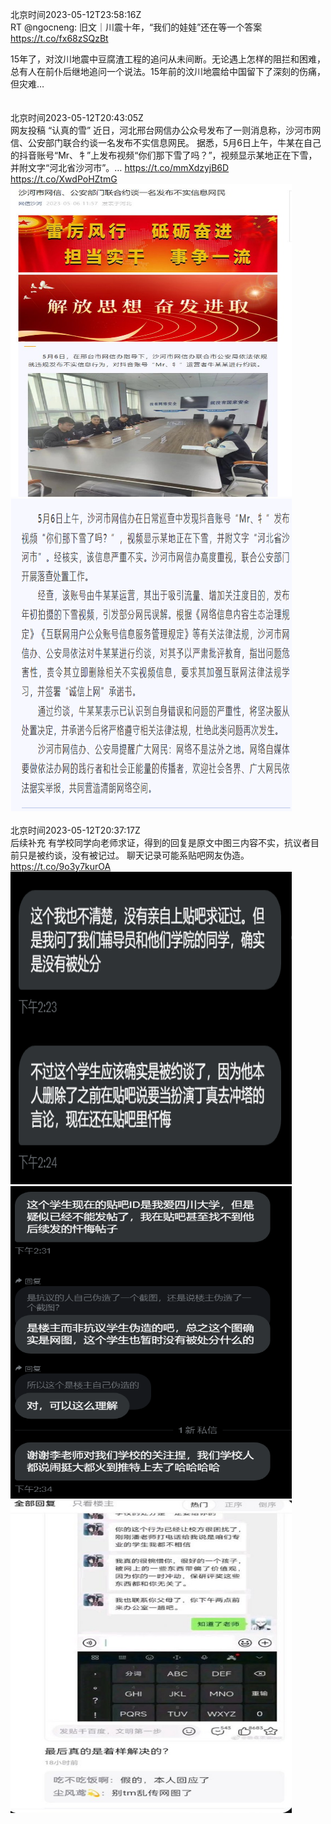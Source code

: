 北京时间2023-05-12T23:58:16Z<br>RT @ngocneng: 旧文｜川震十年，“我们的娃娃”还在等一个答案
https://t.co/fx68zSQzBt

15年了，对汶川地震中豆腐渣工程的追问从未间断。无论遇上怎样的阻拦和困难，总有人在前仆后继地追问一个说法。15年前的汶川地震给中国留下了深刻的伤痛，但灾难…<br><br><br>北京时间2023-05-12T20:43:05Z<br>网友投稿
“认真的雪”
近日，河北邢台网信办公众号发布了一则消息称，沙河市网信、公安部门联合约谈一名发布不实信息网民。
据悉，5月6日上午，牛某在自己的抖音账号“Mr、牜”上发布视频“你们那下雪了吗？”，视频显示某地正在下雪，并附文字“河北省沙河市”。… https://t.co/mmXdzyjB6D https://t.co/XwdPoHZtmG<br><img src='/temp/image/2023/u-Month-5/1657003459789443074_0.jpg' width='450' height='500'><img src='/temp/image/2023/u-Month-5/1657003459789443074_1.jpg' width='450' height='500'><br><br>北京时间2023-05-12T20:37:17Z<br>后续补充
有学校同学向老师求证，得到的回复是原文中图三内容不实，抗议者目前只是被约谈，没有被记过。
聊天记录可能系贴吧网友伪造。 https://t.co/9o3y7kurOA<br><img src='/temp/image/2023/u-Month-5/1657002002205884416_0.jpg' width='450' height='500'><img src='/temp/image/2023/u-Month-5/1657002002205884416_1.jpg' width='450' height='500'><img src='/temp/image/2023/u-Month-5/1657002002205884416_2.jpg' width='450' height='500'><br><br>